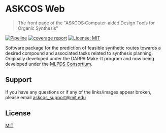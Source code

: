 # ASKCOS Web
> The front page of the "ASKCOS:Computer-aided Design Tools for Organic Synthesis"

[![Pipeline ](https://gitlab.com/mlpds_mit/askcosv2/askcos-vue-nginx/badges/main/pipeline.svg)](https://gitlab.com/mlpds_mit/askcosv2/askcos-vue-nginx/-/pipelines?page=1&scope=branches&ref=main)
[![coverage report](https://gitlab.com/mlpds_mit/askcosv2/askcos-vue-nginx/badges/main/coverage.svg)](https://gitlab.com/mlpds_mit/askcosv2/askcos-vue-nginx/-/commits/main)
[![License: MIT](https://img.shields.io/badge/License-MIT-yellow.svg)](LICENSE)

Software package for the prediction of feasible synthetic routes towards a desired compound and associated tasks related to synthesis planning. Originally developed under the DARPA Make-It program and now being developed under the [MLPDS Consortium](http://mlpds.mit.edu).

## Support
If you have any questions or if any of the links/images appear broken, please email askcos_support@mit.edu
## License
[MIT](LICENSE)